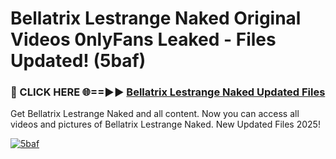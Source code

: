 # Bellatrix Lestrange Naked Original Videos 0nlyFans Leaked - Files Updated! (5baf)

<h3>🔴 CLICK HERE 🌐==►► <a href="https://tinyurl.com/yckcrads" rel="nofollow">Bellatrix Lestrange Naked Updated Files</a></h3>

Get Bellatrix Lestrange Naked and all content. Now you can access all videos and pictures of Bellatrix Lestrange Naked. New Updated Files 2025!

[![5baf](https://i.imgur.com/hpKpOFt.gif)](https://tinyurl.com/yckcrads)
